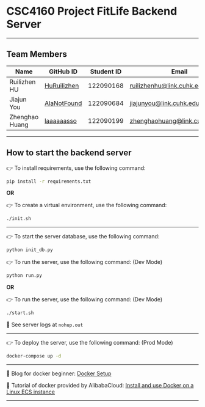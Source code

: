 # CSC4160 Project FitLife Backend Server

---

## Team Members

| Name           | GitHub ID                                     | Student ID | Email                          |
| -------------- | --------------------------------------------- | ---------- | ------------------------------ |
| Ruilizhen HU   | [HuRuilizhen](https://github.com/HuRuilizhen) | 122090168  | ruilizhenhu@link.cuhk.edu.cn   |
| Jiajun You     | [AlaNotFound](https://github.com/AlaNotFound) | 122090684  | jiajunyou@link.cuhk.edu.cn     |
| Zhenghao Huang | [laaaaaasso](https://github.com/laaaaaasso)   | 122090199  | zhenghaohuang@link.cuhk.edu.cn |

---

## How to start the backend server

👉 To install requirements, use the following command:

```bash
pip install -r requirements.txt
```

**OR**

👉 To create a virtual environment, use the following command:

```bash
./init.sh
```

---

👉 To start the server database, use the following command:

```bash
python init_db.py
```

👉 To run the server, use the following command: (Dev Mode)

```bash
python run.py
```

**OR**

👉 To run the server, use the following command: (Dev Mode)

```bash
./start.sh
```

📝 See server logs at `nohup.out`

---

👉 To deploy the server, use the following command: (Prod Mode)

```bash
docker-compose up -d
```

---

📔 Blog for docker beginner: [Docker Setup](https://huruilizhen.github.io/Docker-Setup)

📔 Tutorial of docker provided by AlibabaCloud: [Install and use Docker on a Linux ECS instance](https://help.aliyun.com/zh/ecs/use-cases/install-and-use-docker-on-a-linux-ecs-instance?spm=5176.28426678.J_HeJR_wZokYt378dwP-lLl.120.47cc5181sgVC3T&scm=20140722.S_help@@文档@@51853.S_BB2@bl+RQW@ag0+BB1@ag0+hot+os0.ID_51853-RL_docker-LOC_search~UND~helpdoc~UND~item-OR_ser-PAR1_2150417417289736022155700e0397-V_3-P0_0)

---
